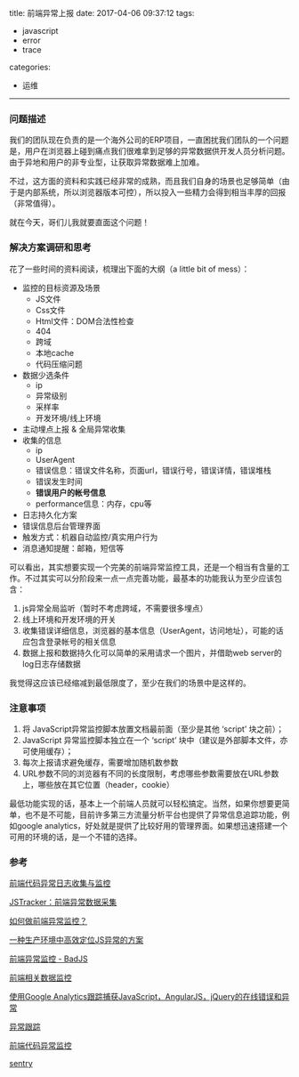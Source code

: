 title: 前端异常上报
date: 2017-04-06 09:37:12
tags:
- javascript
- error
- trace

categories:
- 运维
---

### 问题描述

我们的团队现在负责的是一个海外公司的ERP项目，一直困扰我们团队的一个问题是，用户在浏览器上碰到痛点我们很难拿到足够的异常数据供开发人员分析问题。由于异地和用户的非专业型，让获取异常数据难上加难。

不过，这方面的资料和实践已经非常的成熟，而且我们自身的场景也足够简单（由于是内部系统，所以浏览器版本可控），所以投入一些精力会得到相当丰厚的回报（非常值得）。

就在今天，哥们儿我就要直面这个问题！


### 解决方案调研和思考

花了一些时间的资料阅读，梳理出下面的大纲（a little bit of mess）：

- 监控的目标资源及场景
	- JS文件
	- Css文件
	- Html文件：DOM合法性检查
	- 404
	- 跨域
  - 本地cache
  - 代码压缩问题
- 数据少选条件
	- ip
	- 异常级别
	- 采样率
	- 开发环境/线上环境
- 主动埋点上报 & 全局异常收集
- 收集的信息
	- ip
	- UserAgent
	- 错误信息：错误文件名称，页面url，错误行号，错误详情，错误堆栈
	- 错误发生时间
	- **错误用户的帐号信息**
	- performance信息：内存，cpu等
- 日志持久化方案
- 错误信息后台管理界面
- 触发方式：机器自动监控/真实用户行为
- 消息通知提醒：邮箱，短信等

可以看出，其实想要实现一个完美的前端异常监控工具，还是一个相当有含量的工作。不过其实可以分阶段来一点一点完善功能，最基本的功能我认为至少应该包含：

1. js异常全局监听（暂时不考虑跨域，不需要很多埋点）
2. 线上环境和开发环境的开关
3. 收集错误详细信息，浏览器的基本信息（UserAgent，访问地址），可能的话应包含登录帐号的相关信息
4. 数据上报和数据持久化可以简单的采用请求一个图片，并借助web server的log日志存储数据

我觉得这应该已经缩减到最低限度了，至少在我们的场景中是这样的。


### 注意事项

1. 将 JavaScript异常监控脚本放置文档最前面（至少是其他 ‘script’ 块之前）；
2. JavaScript 异常监控脚本独立在一个 ‘script’ 块中（建议是外部脚本文件，亦可使用缓存）；
3. 每次上报请求避免缓存，需要增加随机数参数
4. URL参数不同的浏览器有不同的长度限制，考虑哪些参数需要放在URL参数上，哪些放在其它位置（header，cookie）

最低功能实现的话，基本上一个前端人员就可以轻松搞定。当然，如果你想要更简单，也不是不可能，目前许多第三方流量分析平台也提供了异常信息追踪功能，例如google analytics，好处就是提供了比较好用的管理界面。如果想迅速搭建一个可用的环境的话，是一个不错的选择。


### 参考

[前端代码异常日志收集与监控](http://www.cnblogs.com/hustskyking/p/fe-monitor.html)

[JSTracker：前端异常数据采集](http://taobaofed.org/blog/2015/10/28/jstracker-how-to-collect-data/)

[如何做前端异常监控？](https://www.zhihu.com/question/29953354)

[一种生产环境中高效定位JS异常的方案](http://foio.github.io/babel-try-catch/)

[前端异常监控 - BadJS](http://slides.com/loskael/badjs/fullscreen#/)

[前端相关数据监控](http://www.alloyteam.com/2014/03/front-end-data-monitoring/)

[使用Google Analytics跟踪捕获JavaScript，AngularJS，jQuery的在线错误和异常](https://blog.hospodarets.com/track_javascript_angularjs_and_jquery_errors_with_google_analytics?utm_source=ourjs.com)

[异常跟踪](https://developers.google.com/analytics/devguides/collection/analyticsjs/exceptions?hl=zh-cn)

[前端代码异常监控](http://rapheal.sinaapp.com/2014/11/06/javascript-error-monitor/)

[sentry](https://docs.sentry.io/quickstart/)

